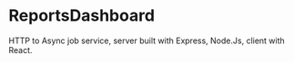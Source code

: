 # ReportsDashboard
HTTP to Async job service, server built with Express, Node.Js, client with React. 
